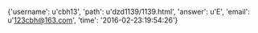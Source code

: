 {'username': u'cbh13', 'path': u'dzd1139/1139.html', 'answer': u'E', 'email': u'123cbh@163.com', 'time': '2016-02-23:19:54:26'}